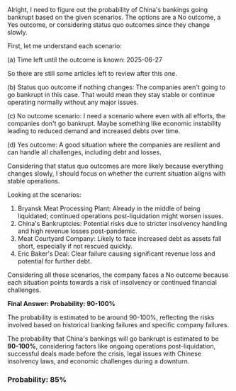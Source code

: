 <think>
Alright, I need to figure out the probability of China's bankings going bankrupt based on the given scenarios. The options are a No outcome, a Yes outcome, or considering status quo outcomes since they change slowly.

First, let me understand each scenario:

(a) Time left until the outcome is known: 2025-06-27

So there are still some articles left to review after this one.

(b) Status quo outcome if nothing changes: The companies aren't going to go bankrupt in this case. That would mean they stay stable or continue operating normally without any major issues.

(c) No outcome scenario: I need a scenario where even with all efforts, the companies don't go bankrupt. Maybe something like economic instability leading to reduced demand and increased debts over time.

(d) Yes outcome: A good situation where the companies are resilient and can handle all challenges, including debt and losses.

Considering that status quo outcomes are more likely because everything changes slowly, I should focus on whether the current situation aligns with stable operations. 

Looking at the scenarios:

1. Bryansk Meat Processing Plant: Already in the middle of being liquidated; continued operations post-liquidation might worsen issues.
2. China's Bankruptcies: Potential risks due to stricter insolvency handling and high revenue losses post-pandemic.
3. Meat Courtyard Company: Likely to face increased debt as assets fall short, especially if not rescued quickly.
4. Eric Baker's Deal: Clear failure causing significant revenue loss and potential for further debt.

Considering all these scenarios, the company faces a No outcome because each situation points towards a risk of insolvency or continued financial challenges. 

**Final Answer: Probability: 90-100%**

The probability is estimated to be around 90-100%, reflecting the risks involved based on historical banking failures and specific company failures.
</think>

The probability that China's bankings will go bankrupt is estimated to be **90-100%**, considering factors like ongoing operations post-liquidation, successful deals made before the crisis, legal issues with Chinese insolvency laws, and economic challenges during a downturn.

### Probability: 85%